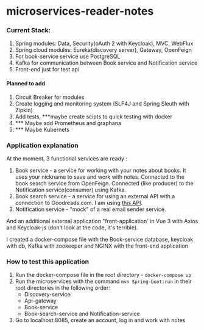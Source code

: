 # microservices-reader-notes

### Current Stack:

1) Spring modules: Data, Security(oAuth 2 with Keycloak), MVC, WebFlux
2) Spring cloud modules: Eureka(discovery server), Gateway, OpenFeign
3) For book-service service use PostgreSQL
4) Kafka for communication between Book service and Notification service
5) Front-end just for test api 
#### Planned to add

1) Circuit Breaker for modules
2) Create logging and monitoring system (SLF4J and  Spring Sleuth with Zipkin)
3) Add tests, ***maybe create scipts to quick testing with docker
4) *** Maybe add Prometheus and graphana
5) *** Maybe Kubernets
### Application explanation

At the moment, 3 functional services are ready :

1) Book service - a service for working with your notes about books. It uses your nickname to save and work with notes.
   Connected to the book search service from OpenFeign. Connected (like producer) to the Notification service(consumer)
   using Kafka.
2) Book search service - a service for using an external API with a connection to Goodreads.com. I am
   using [this API](https://rapidapi.com/roftcomp-laGmBwlWLm/api/hapi-books).
3) Notification service - "mock" of a real email sender service.

And an additional external application "front-application' in Vue 3 with Axios and Keycloak-js (don't look at the code, it's terrible).

I created a docker-compose file with the Book-service database, keycloak with db, Kafka with zookeeper and NGINX with the front-end application
### How to test this application

1) Run the docker-compose file in the root directory - `docker-compose up`
2) Run the microservices with the command `mvn Spring-boot:run` in their root directories in the following order:
     - Discovery-service
     - Api-gateway
     - Book-service
     - Book-search-service and Notification-service
3) Go to localhost:8085, create an account, log in and work with notes
